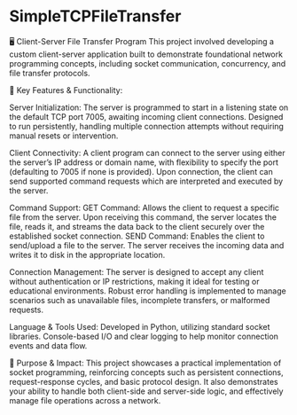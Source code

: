 # SimpleTCPFileTransfer

🖥️ Client-Server File Transfer Program
This project involved developing a custom client-server application built to demonstrate foundational network programming concepts, including socket communication, concurrency, and file transfer protocols.

🔧 Key Features & Functionality:

Server Initialization:
The server is programmed to start in a listening state on the default TCP port 7005, awaiting incoming client connections.
Designed to run persistently, handling multiple connection attempts without requiring manual resets or intervention.

Client Connectivity:
A client program can connect to the server using either the server’s IP address or domain name, with flexibility to specify the port (defaulting to 7005 if none is provided).
Upon connection, the client can send supported command requests which are interpreted and executed by the server.

Command Support:
GET Command: Allows the client to request a specific file from the server. Upon receiving this command, the server locates the file, reads it, and streams the data back to the client securely over the established socket connection.
SEND Command: Enables the client to send/upload a file to the server. The server receives the incoming data and writes it to disk in the appropriate location.

Connection Management:
The server is designed to accept any client without authentication or IP restrictions, making it ideal for testing or educational environments.
Robust error handling is implemented to manage scenarios such as unavailable files, incomplete transfers, or malformed requests.

Language & Tools Used:
Developed in Python, utilizing standard socket libraries.
Console-based I/O and clear logging to help monitor connection events and data flow.


🎯 Purpose & Impact:
This project showcases a practical implementation of socket programming, reinforcing concepts such as persistent connections, request-response cycles, and basic protocol design. It also demonstrates your ability to handle both client-side and server-side logic, and effectively manage file operations across a network.
